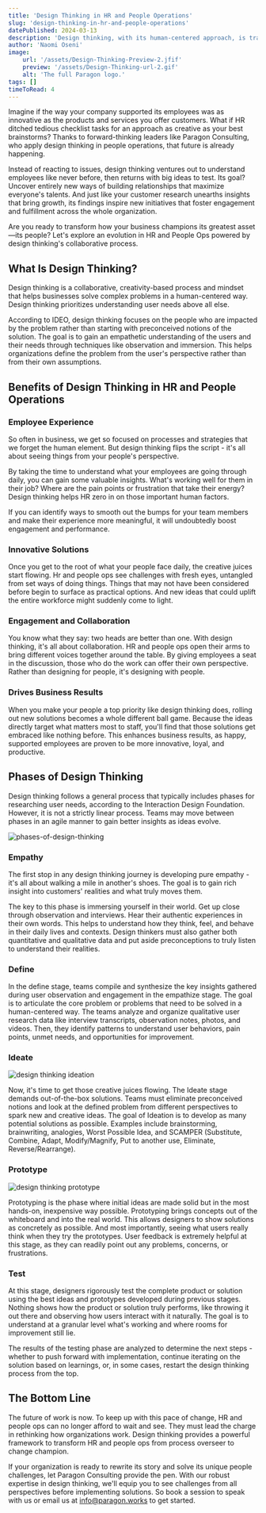```yaml
---
title: 'Design Thinking in HR and People Operations'
slug: 'design-thinking-in-hr-and-people-operations'
datePublished: 2024-03-13
description: 'Design thinking, with its human-centered approach, is transforming People Ops. Learn how to apply creative problem-solving in people operations to drive business results.'
author: 'Naomi Oseni'
image:
    url: '/assets/Design-Thinking-Preview-2.jfif'
    preview: '/assets/Design-Thinking-url-2.gif'
    alt: 'The full Paragon logo.'
tags: []
timeToRead: 4
---
```


Imagine if the way your company supported its employees was as innovative as the products and services you offer customers. What if HR ditched tedious checklist tasks for an approach as creative as your best brainstorms? Thanks to forward-thinking leaders like Paragon Consulting, who apply design thinking in people operations, that future is already happening.

Instead of reacting to issues, design thinking ventures out to understand employees like never before, then returns with big ideas to test. Its goal? Uncover entirely new ways of building relationships that maximize everyone's talents. And just like your customer research unearths insights that bring growth, its findings inspire new initiatives that foster engagement and fulfillment across the whole organization.

Are you ready to transform how your business champions its greatest asset—its people? Let's explore an evolution in HR and People Ops powered by design thinking's collaborative process.

## What Is Design Thinking?

Design thinking is a collaborative, creativity-based process and mindset that helps businesses solve complex problems in a human-centered way. Design thinking prioritizes understanding user needs above all else. 

According to IDEO, design thinking focuses on the people who are impacted by the problem rather than starting with preconceived notions of the solution. The goal is to gain an empathetic understanding of the users and their needs through techniques like observation and immersion. This helps organizations define the problem from the user's perspective rather than from their own assumptions.

## Benefits of Design Thinking in HR and People Operations

### Employee Experience

So often in business, we get so focused on processes and strategies that we forget the human element. But design thinking flips the script - it's all about seeing things from your people's perspective.

By taking the time to understand what your employees are going through daily, you can gain some valuable insights. What's working well for them in their job? Where are the pain points or frustration that take their energy? Design thinking helps HR zero in on those important human factors.

If you can identify ways to smooth out the bumps for your team members and make their experience more meaningful, it will undoubtedly boost engagement and performance. 

### Innovative Solutions

Once you get to the root of what your people face daily, the creative juices start flowing. Hr and people ops see challenges with fresh eyes, untangled from set ways of doing things. Things that may not have been considered before begin to surface as practical options. And new ideas that could uplift the entire workforce might suddenly come to light. 

### Engagement and Collaboration

You know what they say: two heads are better than one. With design thinking, it's all about collaboration. HR and people ops open their arms to bring different voices together around the table. By giving employees a seat in the discussion, those who do the work can offer their own perspective. Rather than designing for people, it's designing with people. 

### Drives Business Results

When you make your people a top priority like design thinking does, rolling out new solutions becomes a whole different ball game. Because the ideas directly target what matters most to staff, you'll find that those solutions get embraced like nothing before. This enhances business results, as happy, supported employees are proven to be more innovative, loyal, and productive. 

## Phases of Design Thinking

Design thinking follows a general process that typically includes phases for researching user needs, according to the Interaction Design Foundation. However, it is not a strictly linear process. Teams may move between phases in an agile manner to gain better insights as ideas evolve.
 
![phases-of-design-thinking](/assets/Phases-of-Design-Thinking-2.jfif)
<!-- [Photo by Pinterest](https://www.pinterest.com/pin/605312006196498137/) -->

### Empathy

The first stop in any design thinking journey is developing pure empathy - it's all about walking a mile in another's shoes. The goal is to gain rich insight into customers' realities and what truly moves them.

The key to this phase is immersing yourself in their world. Get up close through observation and interviews. Hear their authentic experiences in their own words. This helps to understand how they think, feel, and behave in their daily lives and contexts. Design thinkers must also gather both quantitative and qualitative data and put aside preconceptions to truly listen to understand their realities.

### Define

In the define stage, teams compile and synthesize the key insights gathered during user observation and engagement in the empathize stage. The goal is to articulate the core problem or problems that need to be solved in a human-centered way. The teams analyze and organize qualitative user research data like interview transcripts, observation notes, photos, and videos. Then, they identify patterns to understand user behaviors, pain points, unmet needs, and opportunities for improvement.

### Ideate 

![design thinking ideation](/assets/Ideate-2.jfif)
<!-- [Photo by Pinterest](https://www.pinterest.com/pin/523050944223308734/) -->

Now, it's time to get those creative juices flowing. The Ideate stage demands out-of-the-box solutions. Teams must eliminate preconceived notions and look at the defined problem from different perspectives to spark new and creative ideas. The goal of Ideation is to develop as many potential solutions as possible. Examples include brainstorming, brainwriting, analogies, Worst Possible Idea, and SCAMPER (Substitute, Combine, Adapt, Modify/Magnify, Put to another use, Eliminate, Reverse/Rearrange).

### Prototype 

![design thinking prototype](/assets/Prototype-2.jpg)
<!-- [Photo by picjumbo.com](https://www.pexels.com/photo/notebook-beside-the-iphone-on-table-196644/) -->

Prototyping is the phase where initial ideas are made solid but in the most hands-on, inexpensive way possible. Prototyping brings concepts out of the whiteboard and into the real world. This allows designers to show solutions as concretely as possible. And most importantly, seeing what users really think when they try the prototypes. User feedback is extremely helpful at this stage, as they can readily point out any problems, concerns, or frustrations.

### Test

At this stage, designers rigorously test the complete product or solution using the best ideas and prototypes developed during previous stages. Nothing shows how the product or solution truly performs, like throwing it out there and observing how users interact with it naturally. The goal is to understand at a granular level what's working and where rooms for improvement still lie.

The results of the testing phase are analyzed to determine the next steps - whether to push forward with implementation, continue iterating on the solution based on learnings, or, in some cases, restart the design thinking process from the top.

## The Bottom Line

The future of work is now. To keep up with this pace of change, HR  and people ops can no longer afford to wait and see. They must lead the charge in rethinking how organizations work. Design thinking provides a powerful framework to transform HR and people ops from process overseer to change champion. 

If your organization is ready to rewrite its story and solve its unique people challenges, let Paragon Consulting provide the pen. With our robust expertise in design thinking, we'll equip you to see challenges from all perspectives before implementing solutions. So book a session to speak with us or email us at info@paragon.works to get started. 

